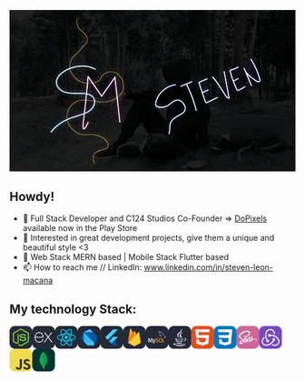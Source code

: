 ![My Designer Logo :D](https://github.com/Steven-Leon-007/Steven-Leon-007/blob/main/github-readme-foto.png?raw=true)

## Howdy!

- 👋 Full Stack Developer and C124 Studios Co-Founder => [DoPixels](https://play.google.com/store/apps/details?id=com.c124studios.dopixels&pcampaignid=web_share) available now in the Play Store
- 👀 Interested in great development projects, give them a unique and beautiful style <3
- 🌱 Web Stack MERN based | Mobile Stack Flutter based
- 📫 How to reach me // LinkedIn: www.linkedin.com/in/steven-leon-macana

## My technology Stack:
[<img align="left" alt="NodeJS" width="40px" src="https://github.com/tandpfun/skill-icons/blob/main/icons/NodeJS-Dark.svg" />](NodeJS)
[<img align="left" alt="ExpressJS" width="40px" src="https://github.com/tandpfun/skill-icons/blob/main/icons/ExpressJS-Dark.svg" />](ExpressJS)
[<img align="left" alt="React" width="40px" src="https://github.com/tandpfun/skill-icons/blob/main/icons/React-Dark.svg" />](React)
[<img align="left" alt="Dart" width="40px" src="https://github.com/tandpfun/skill-icons/blob/main/icons/Dart-Dark.svg" />](Dart)
[<img align="left" alt="Flutter" width="40px" src="https://github.com/tandpfun/skill-icons/blob/main/icons/Flutter-Dark.svg" />](Flutter)
[<img align="left" alt="Firebase" width="40px" src="https://github.com/tandpfun/skill-icons/blob/main/icons/Firebase-Dark.svg" />](Firebase)
[<img align="left" alt="MySQL" width="40px" src="https://github.com/tandpfun/skill-icons/blob/main/icons/MySQL-Dark.svg" />](MySQL)
[<img align="left" alt="Java" width="40px" src="https://github.com/tandpfun/skill-icons/blob/main/icons/Java-Dark.svg" />](Java)
[<img align="left" alt="HTML" width="40px" src="https://github.com/tandpfun/skill-icons/blob/main/icons/HTML.svg" />](HTML)
[<img align="left" alt="CSS" width="40px" src="https://github.com/tandpfun/skill-icons/blob/main/icons/CSS.svg" />](CSS)
[<img align="left" alt="SASS" width="40px" src="https://github.com/tandpfun/skill-icons/blob/main/icons/Sass.svg" />](SASS)
[<img align="left" alt="Redux" width="40px" src="https://github.com/tandpfun/skill-icons/blob/main/icons/Redux.svg" />](Redux)
[<img align="left" alt="JavaScript" width="40px" src="https://github.com/tandpfun/skill-icons/blob/main/icons/JavaScript.svg" />](JavaScript)
[<img align="left" alt="MongoDB" width="40px" src="https://github.com/tandpfun/skill-icons/blob/main/icons/MongoDB.svg" />](MongoDB)
<!---
Steven-Leon-007/Steven-Leon-007 is a ✨ special ✨ repository because its `README.md` (this file) appears on your GitHub profile.
You can click the Preview link to take a look at your changes.
--->

